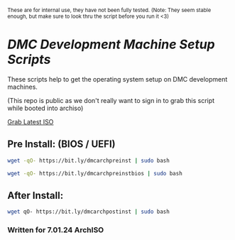<sub>These are for internal use, they have not been fully tested. (Note: They seem stable enough, but make sure to look thru the script before you run it <3)</sub>
# *DMC Development Machine Setup Scripts*

These scripts help to get the operating system setup on DMC development machines.

(This repo is public as we don't really want to sign in to grab this script while booted into archiso)


[Grab Latest ISO](https://geo.mirror.pkgbuild.com/iso/2024.07.01/archlinux-x86_64.iso)

## Pre Install: (BIOS / UEFI)
```bash
wget -qO- https://bit.ly/dmcarchpreinst | sudo bash
```
```bash
wget -qO- https://bit.ly/dmcarchpreinstbios | sudo bash
```

## After Install:
```bash
wget qO- https://bit.ly/dmcarchpostinst | sudo bash
```


### Written for 7.01.24 ArchISO
